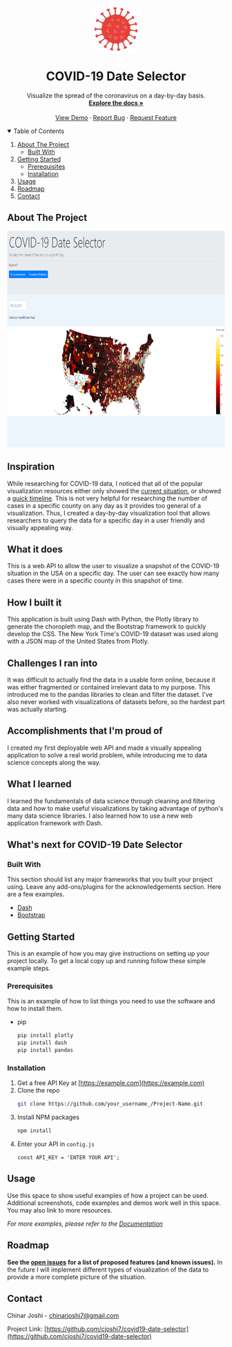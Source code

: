 <br />
<p align="center">
  <a href="https://github.com/cjoshi7/covid19-date-selector">
    <img src="images/logo.png" alt="Logo" width="100" height="100">
  </a>

  <h1 align="center">COVID-19 Date Selector</h1>

  <p align="center">
    Visualize the spread of the coronavirus on a day-by-day basis.
    <br />
    <a href="https://github.com/cjoshi7/covid19-date-selector"><strong>Explore the docs »</strong></a>
    <br />
    <br />
    <a href="https://github.com/cjoshi7/covid19-date-selector">View Demo</a>
    ·
    <a href="https://github.com/cjoshi7/covid19-date-selector">Report Bug</a>
    ·
    <a href="https://github.com/cjoshi7/covid19-date-selector">Request Feature</a>
  </p>
</p>

<!-- TABLE OF CONTENTS -->
<details open="open">
  <summary>Table of Contents</summary>
  <ol>
    <li>
      <a href="#about-the-project">About The Project</a>
      <ul>
        <li><a href="#built-with">Built With</a></li>
      </ul>
    </li>
    <li>
      <a href="#getting-started">Getting Started</a>
      <ul>
        <li><a href="#prerequisites">Prerequisites</a></li>
        <li><a href="#installation">Installation</a></li>
      </ul>
    </li>
    <li><a href="#usage">Usage</a></li>
    <li><a href="#roadmap">Roadmap</a></li>
    <li><a href="#contact">Contact</a></li>
  </ol>
</details>



<!-- ABOUT THE PROJECT -->
## About The Project

<p align="center">
  <a href="https://github.com/cjoshi7/covid19-date-selector">
    <img src="images/deaths.png" alt="example-image" width=700 height=500>
  </a>
</p>


## Inspiration
While researching for COVID-19 data, I noticed that all of the popular visualization resources either only showed the [current situation](https://www.nytimes.com/interactive/2020/us/coronavirus-us-cases.html), or showed a [quick timeline](https://kitware.github.io/covid-19-vis/). This is not very helpful for researching the number of cases in a specific county on any day as it provides too general of a visualization. Thus, I created a day-by-day visualization tool that allows researchers to query the data for a specific day in a user friendly and visually appealing way.

## What it does
This is a web API to allow the user to visualize a snapshot of the COVID-19 situation in the USA on a specific day. The user can see exactly how many cases there were in a specific county in this snapshot of time. 

## How I built it
This application is built using Dash with Python, the Plotly library to generate the choropleth map, and the Bootstrap framework to quickly develop the CSS. The New York Time's COVID-19 dataset was used along with a JSON map of the United States from Plotly.

## Challenges I ran into
It was difficult to actually find the data in a usable form online, because it was either fragmented or contained irrelevant data to my purpose. This introduced me to the pandas libraries to clean and filter the dataset. I've also never worked with visualizations of datasets before, so the hardest part was actually starting.

## Accomplishments that I'm proud of
I created my first deployable web API and made a visually appealing application to solve a real world problem, while introducing me to data science concepts along the way.

## What I learned
I learned the fundamentals of data science through cleaning and filtering data and how to make useful visualizations by taking advantage of python's many data science libraries. I also learned how to use a new web application framework with Dash.

## What's next for COVID-19 Date Selector


### Built With

This section should list any major frameworks that you built your project using. Leave any add-ons/plugins for the acknowledgements section. Here are a few examples.
* [Dash](https://plotly.com/dash)
* [Bootstrap](https://getbootstrap.com)


## Getting Started

This is an example of how you may give instructions on setting up your project locally.
To get a local copy up and running follow these simple example steps.

### Prerequisites

This is an example of how to list things you need to use the software and how to install them.
* pip
  ```sh
  pip install plotly
  pip install dash
  pip install pandas
  ```

### Installation

1. Get a free API Key at [https://example.com](https://example.com)
2. Clone the repo
   ```sh
   git clone https://github.com/your_username_/Project-Name.git
   ```
3. Install NPM packages
   ```sh
   npm install
   ```
4. Enter your API in `config.js`
   ```JS
   const API_KEY = 'ENTER YOUR API';
   ```



<!-- USAGE EXAMPLES -->
## Usage

Use this space to show useful examples of how a project can be used. Additional screenshots, code examples and demos work well in this space. You may also link to more resources.

_For more examples, please refer to the [Documentation](https://example.com)_



<!-- ROADMAP -->
## Roadmap

__See the [open issues](https://github.com/othneildrew/Best-README-Template/issues) for a list of proposed features (and known issues).__
In the future I will implement different types of visualization of the data to provide a more complete picture of the situation.

<!-- CONTACT -->
## Contact

Chinar Joshi - chinarjoshi7@gmail.com

Project Link: [https://github.com/cjoshi7/covid19-date-selector](https://github.com/cjoshi7/covid19-date-selector)



<!-- MARKDOWN LINKS & IMAGES -->
<!-- https://www.markdownguide.org/basic-syntax/#reference-style-links -->
[contributors-shield]: https://img.shields.io/github/contributors/othneildrew/Best-README-Template.svg?style=for-the-badge
[contributors-url]: https://github.com/othneildrew/Best-README-Template/graphs/contributors
[forks-shield]: https://img.shields.io/github/forks/othneildrew/Best-README-Template.svg?style=for-the-badge
[forks-url]: https://github.com/othneildrew/Best-README-Template/network/members
[stars-shield]: https://img.shields.io/github/stars/othneildrew/Best-README-Template.svg?style=for-the-badge
[stars-url]: https://github.com/othneildrew/Best-README-Template/stargazers
[issues-shield]: https://img.shields.io/github/issues/othneildrew/Best-README-Template.svg?style=for-the-badge
[issues-url]: https://github.com/othneildrew/Best-README-Template/issues
[license-shield]: https://img.shields.io/github/license/othneildrew/Best-README-Template.svg?style=for-the-badge
[license-url]: https://github.com/othneildrew/Best-README-Template/blob/master/LICENSE.txt
[linkedin-shield]: https://img.shields.io/badge/-LinkedIn-black.svg?style=for-the-badge&logo=linkedin&colorB=555
[linkedin-url]: https://linkedin.com/in/othneildrew
[product-screenshot]: images/screenshot.png
